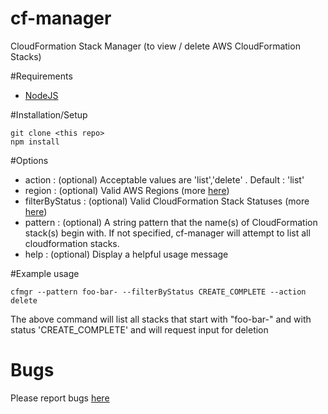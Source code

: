 # cf-manager
CloudFormation Stack Manager (to view / delete AWS CloudFormation Stacks)

#Requirements

- [NodeJS](http://nodejs.org/)

#Installation/Setup

    git clone <this repo>
    npm install
    
#Options
- action : (optional) Acceptable values are 'list','delete' . Default : 'list'
- region : (optional) Valid AWS Regions (more [here](http://docs.aws.amazon.com/general/latest/gr/rande.html))
- filterByStatus : (optional) Valid CloudFormation Stack Statuses (more [here](http://docs.aws.amazon.com/AWSCloudFormation/latest/UserGuide/using-cfn-describing-stacks.html))
- pattern : (optional) A string pattern that the name(s) of CloudFormation stack(s) begin with. If not specified, cf-manager will attempt to list all cloudformation stacks.  
- help : (optional) Display a helpful usage message

#Example usage

    cfmgr --pattern foo-bar- --filterByStatus CREATE_COMPLETE --action delete
The above command will list all stacks that start with "foo-bar-" and with status 'CREATE_COMPLETE' and will request input for deletion

# Bugs

Please report bugs [here](https://github.com/ivarrian/cf-manager/issues)